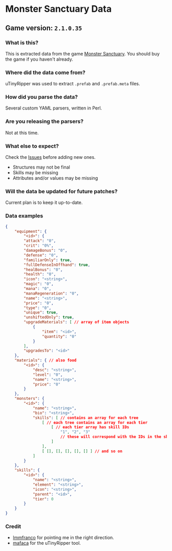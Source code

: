 # Monster Sanctuary Data

## Game version: `2.1.0.35`

### What is this?

This is extracted data from the game [Monster Sanctuary](https://monster-sanctuary.com/). You should buy the game if you haven't already.

### Where did the data come from?

uTinyRipper was used to extract `.prefab` and `.prefab.meta` files.

### How did you parse the data?

Several custom YAML parsers, written in Perl.

### Are you releasing the parsers?

Not at this time.

### What else to expect?

Check the [Issues](https://github.com/southpawgeek/monster-sanctuary-data/issues) before adding new ones.

- Structures may not be final
- Skills may be missing
- Attributes and/or values may be missing

### Will the data be updated for future patches?

Current plan is to keep it up-to-date.

### Data examples

```json
{
    "equipment": {
        "<id>": {
        "attack": "0",
        "crit": "0%",
        "damageBonus": "0",
        "defense": "0",
        "familiarOnly": true,
        "fullDefenseInOffhand": true,
        "healBonus": "0",
        "health": "0",
        "icon": "<string>",
        "magic": "0",
        "mana": "0",
        "manaRegeneration": "0",
        "name": "<string>",
        "price": "0",
        "type": "0",
        "unique": true,
        "unshiftedOnly": true,
        "upgradeMaterials": [ // array of item objects
            {
                "item": "<id>",
                "quantity": "0"
            }
        ],
        "upgradesTo": "<id>"
    },
    "materials": { // also food
        "<id>": {
            "desc": "<string>",
            "level": "0",
            "name": "<string>",
            "price": "0"
        }
    },
    "monsters": {
        "<id>": {
            "name": "<string>",
            "bio": "<string>",
            "skills": [ // contains an array for each tree
                [ // each tree contains an array for each tier
                    [ // each tier array has skill IDs
                        "1", "2", "3"
                        // these will correspond with the IDs in the skills structure
                    ]
                ],
                [ [], [], [], [], [] ] // and so on
            ]
        }
    },
    "skills": {
        "<id>": {
            "name": "<string>",
            "element": "<string>",
            "icon": "<string>",
            "parent": "<id>",
            "tier": 0
        }
    }
}
```

### Credit

- [lmmfranco](https://github.com/lmmfranco/monster-sanctuary-exported-data) for pointing me in the right direction.
- [mafaca](https://github.com/mafaca/UtinyRipper) for the uTinyRipper tool.

